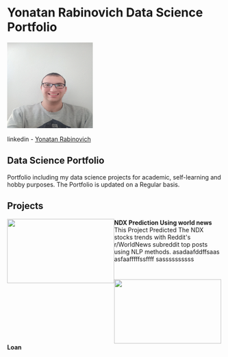 # Yonatan Rabinovich Data Science Portfolio

<img src="Yonatan.jpg" width="200" height="200"/>

linkedin  - [Yonatan Rabinovich](https://www.linkedin.com/in/%D7%99%D7%95%D7%A0%D7%AA%D7%9F-%D7%A8%D7%91%D7%99%D7%A0%D7%95%D7%91%D7%99%D7%A5-68a391213/)

## Data Science Portfolio
Portfolio including my data science projects for academic, self-learning and hobby purposes.
The Portfolio is updated on a Regular basis.


## Projects

<img align="left" width="250" height="150" src="https://stockprice.com/wp-content/uploads/2019/09/penny-stocks-news.jpg">**NDX Prediction Using world news**
This Project Predicted The NDX stocks trends with Reddit's r/WorldNews subreddit top posts using NLP methods.
asadaafddffsaas
asfaafffffssffff
sassssssssss

# 

<img align="left" width="250" height="150" src="https://stockprice.com/wp-content/uploads/2019/09/penny-stocks-news.jpg">**Loan**
